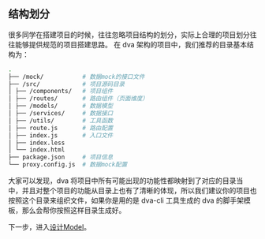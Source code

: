 ## 结构划分

很多同学在搭建项目的时候，往往忽略项目结构的划分，实际上合理的项目划分往往能够提供规范的项目搭建思路。
在 dva 架构的项目中，我们推荐的目录基本结构为：

```bash
.
├── /mock/           # 数据mock的接口文件
├── /src/            # 项目源码目录
│ ├── /components/   # 项目组件
│ ├── /routes/       # 路由组件（页面维度）
│ ├── /models/       # 数据模型
│ ├── /services/     # 数据接口
│ ├── /utils/        # 工具函数
│ ├── route.js       # 路由配置
│ ├── index.js       # 入口文件
│ ├── index.less     
│ └── index.html     
├── package.json     # 项目信息
└── proxy.config.js  # 数据mock配置
```

大家可以发现，dva 将项目中所有可能出现的功能性都映射到了对应的目录当中，并且对整个项目的功能从目录上也有了清晰的体现，所以我们建议你的项目也按照这个目录来组织文件，如果你是用的是 dva-cli 工具生成的 dva 的脚手架模板，那么会帮你按照这样目录生成好。

下一步，进入[设计Model](./03-设计Model.md)。
